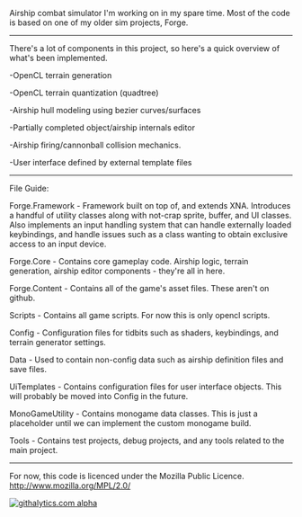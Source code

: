 Airship combat simulator I'm working on in my spare time. Most of the code is based on one of my older sim projects, Forge.

-------------

There's a lot of components in this project, so here's a quick overview of what's been implemented.

-OpenCL terrain generation

-OpenCL terrain quantization (quadtree)

-Airship hull modeling using bezier curves/surfaces

-Partially completed object/airship internals editor

-Airship firing/cannonball collision mechanics.

-User interface defined by external template files

-------------

File Guide:

Forge.Framework - Framework built on top of, and extends XNA. Introduces a handful of utility classes along with not-crap sprite, buffer, and UI classes. Also implements an input handling system that can handle externally loaded keybindings, and handle issues such as a class wanting to obtain exclusive access to an input device.

Forge.Core - Contains core gameplay code. Airship logic, terrain generation, airship editor components - they're all in here.

Forge.Content - Contains all of the game's asset files. These aren't on github.

Scripts - Contains all game scripts. For now this is only opencl scripts.

Config - Configuration files for tidbits such as shaders, keybindings, and terrain generator settings.

Data - Used to contain non-config data such as airship definition files and save files.

UiTemplates - Contains configuration files for user interface objects. This will probably be moved into Config in the future.

MonoGameUtility - Contains monogame data classes. This is just a placeholder until we can implement the custom monogame build.

Tools - Contains test projects, debug projects, and any tools related to the main project.

-------------

For now, this code is licenced under the Mozilla Public Licence.
http://www.mozilla.org/MPL/2.0/

[![githalytics.com alpha](https://cruel-carlota.pagodabox.com/0ac64015708f0a4b47a68145827c6fae "githalytics.com")](http://githalytics.com/bsamuels453/Gondola)